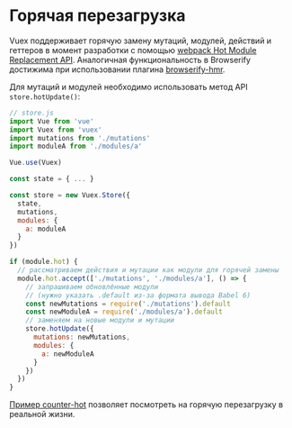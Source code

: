 # Горячая перезагрузка

Vuex поддерживает горячую замену мутаций, модулей, действий и геттеров в момент разработки с помощью [webpack Hot Module Replacement API](https://webpack.js.org/guides/hot-module-replacement/). Аналогичная функциональность в Browserify достижима при использовании плагина [browserify-hmr](https://github.com/AgentME/browserify-hmr/).

Для мутаций и модулей необходимо использовать метод API `store.hotUpdate()`:

```js
// store.js
import Vue from 'vue'
import Vuex from 'vuex'
import mutations from './mutations'
import moduleA from './modules/a'

Vue.use(Vuex)

const state = { ... }

const store = new Vuex.Store({
  state,
  mutations,
  modules: {
    a: moduleA
  }
})

if (module.hot) {
  // рассматриваем действия и мутации как модули для горячей замены
  module.hot.accept(['./mutations', './modules/a'], () => {
    // запрашиваем обновлённые модули
    // (нужно указать .default из-за формата вывода Babel 6)
    const newMutations = require('./mutations').default
    const newModuleA = require('./modules/a').default
    // заменяем на новые модули и мутации
    store.hotUpdate({
      mutations: newMutations,
      modules: {
        a: newModuleA
      }
    })
  })
}
```

[Пример counter-hot](https://github.com/vuejs/vuex/tree/dev/examples/counter-hot) позволяет посмотреть на горячую перезагрузку в реальной жизни.
